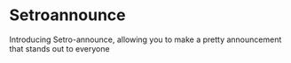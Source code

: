 # Setroannounce
Introducing Setro-announce, allowing you to make a pretty announcement that stands out to everyone
